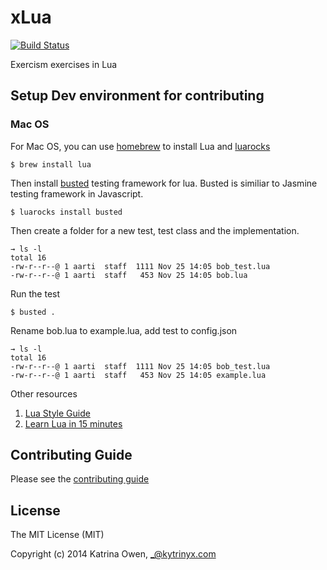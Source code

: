 # xLua

[![Build Status](https://travis-ci.org/exercism/xlua.svg?branch=master)](https://travis-ci.org/exercism/xlua)

Exercism exercises in Lua

## Setup Dev environment for contributing

### Mac OS

For Mac OS, you can use [homebrew][1] to install Lua and [luarocks][2]

    $ brew install lua

Then install [busted][3] testing framework for lua. Busted is similiar to Jasmine testing framework in Javascript.

    $ luarocks install busted

Then create a folder for a new test, test class and the implementation.

    → ls -l
    total 16
    -rw-r--r--@ 1 aarti  staff  1111 Nov 25 14:05 bob_test.lua
    -rw-r--r--@ 1 aarti  staff   453 Nov 25 14:05 bob.lua

Run the test    

    $ busted .

Rename bob.lua to example.lua, add test to config.json

    → ls -l
    total 16
    -rw-r--r--@ 1 aarti  staff  1111 Nov 25 14:05 bob_test.lua
    -rw-r--r--@ 1 aarti  staff   453 Nov 25 14:05 example.lua

Other resources

  1. [Lua Style Guide][4]
  2. [Learn Lua in 15 minutes][5]

## Contributing Guide

Please see the [contributing guide](https://github.com/exercism/x-api/blob/master/CONTRIBUTING.md#the-exercise-data)

## License

The MIT License (MIT)

Copyright (c) 2014 Katrina Owen, _@kytrinyx.com

[1]: http://brew.sh/
[2]: http://luarocks.org/
[3]: http://olivinelabs.com/busted/
[4]: https://github.com/Olivine-Labs/lua-style-guide
[5]: http://tylerneylon.com/a/learn-lua/
